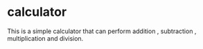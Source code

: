 # calculator
This is a simple calculator that can perform addition , subtraction , multiplication and division. 
